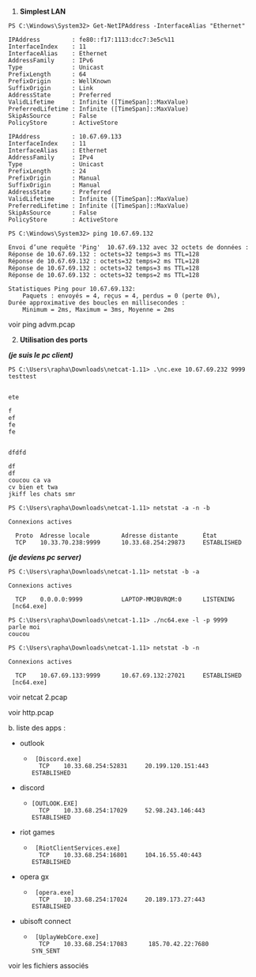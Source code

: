 
1. **Simplest LAN**

```
PS C:\Windows\System32> Get-NetIPAddress -InterfaceAlias "Ethernet"

IPAddress         : fe80::f17:1113:dcc7:3e5c%11
InterfaceIndex    : 11
InterfaceAlias    : Ethernet
AddressFamily     : IPv6
Type              : Unicast
PrefixLength      : 64
PrefixOrigin      : WellKnown
SuffixOrigin      : Link
AddressState      : Preferred
ValidLifetime     : Infinite ([TimeSpan]::MaxValue)
PreferredLifetime : Infinite ([TimeSpan]::MaxValue)
SkipAsSource      : False
PolicyStore       : ActiveStore

IPAddress         : 10.67.69.133
InterfaceIndex    : 11
InterfaceAlias    : Ethernet
AddressFamily     : IPv4
Type              : Unicast
PrefixLength      : 24
PrefixOrigin      : Manual
SuffixOrigin      : Manual
AddressState      : Preferred
ValidLifetime     : Infinite ([TimeSpan]::MaxValue)
PreferredLifetime : Infinite ([TimeSpan]::MaxValue)
SkipAsSource      : False
PolicyStore       : ActiveStore
```

```
PS C:\Windows\System32> ping 10.67.69.132

Envoi d’une requête 'Ping'  10.67.69.132 avec 32 octets de données :
Réponse de 10.67.69.132 : octets=32 temps=3 ms TTL=128
Réponse de 10.67.69.132 : octets=32 temps=2 ms TTL=128
Réponse de 10.67.69.132 : octets=32 temps=3 ms TTL=128
Réponse de 10.67.69.132 : octets=32 temps=2 ms TTL=128

Statistiques Ping pour 10.67.69.132:
    Paquets : envoyés = 4, reçus = 4, perdus = 0 (perte 0%),
Durée approximative des boucles en millisecondes :
    Minimum = 2ms, Maximum = 3ms, Moyenne = 2ms
```

voir ping advm.pcap

2. **Utilisation des ports** 

***(je suis le pc client)***

```
PS C:\Users\rapha\Downloads\netcat-1.11> .\nc.exe 10.67.69.232 9999
testtest


ete

f
ef
fe
fe


dfdfd

df
df
coucou ca va
cv bien et twa
jkiff les chats smr

```

```
PS C:\Users\rapha\Downloads\netcat-1.11> netstat -a -n -b

Connexions actives

  Proto  Adresse locale         Adresse distante       État
  TCP    10.33.70.238:9999      10.33.68.254:29873     ESTABLISHED
```

***(je deviens pc server)***

```
PS C:\Users\rapha\Downloads\netcat-1.11> netstat -b -a

Connexions actives

  TCP    0.0.0.0:9999           LAPTOP-MMJBVRQM:0      LISTENING
 [nc64.exe]
```

```
PS C:\Users\rapha\Downloads\netcat-1.11> ./nc64.exe -l -p 9999
parle moi
coucou
```

```
PS C:\Users\rapha\Downloads\netcat-1.11> netstat -b -n

Connexions actives

  TCP    10.67.69.133:9999      10.67.69.132:27021     ESTABLISHED
 [nc64.exe]
```

voir netcat 2.pcap

voir http.pcap

b. liste des apps :

- outlook
  - ```
     [Discord.exe]
      TCP    10.33.68.254:52831     20.199.120.151:443     ESTABLISHED
    ```
- discord
  - ```
    [OUTLOOK.EXE]
      TCP    10.33.68.254:17029     52.98.243.146:443      ESTABLISHED
    ```
- riot games
  - ```
     [RiotClientServices.exe]
      TCP    10.33.68.254:16801     104.16.55.40:443       ESTABLISHED
    ```
- opera gx
  - ```
     [opera.exe]
      TCP    10.33.68.254:17024     20.189.173.27:443      ESTABLISHED
    ```
- ubisoft connect
  - ```
     [UplayWebCore.exe]
      TCP    10.33.68.254:17083      185.70.42.22:7680       SYN_SENT
    ```

voir les fichiers associés
